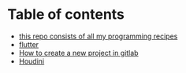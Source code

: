 # Table of contents

* [this repo consists of all my programming recipes](README.md)
* [flutter](flutter.md)
* [How to create a new project in gitlab](project.md)
* [Houdini](houdini.md)

